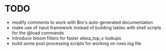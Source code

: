TODO
====

- modify comments to work with Bro's auto-generated documentation
- make use of input framework instead of building tables with shell scripts for the @load commands
- introduce bloom filters for faster alexa_top_x lookups
- build some post processing scripts for working on nxes.log file
